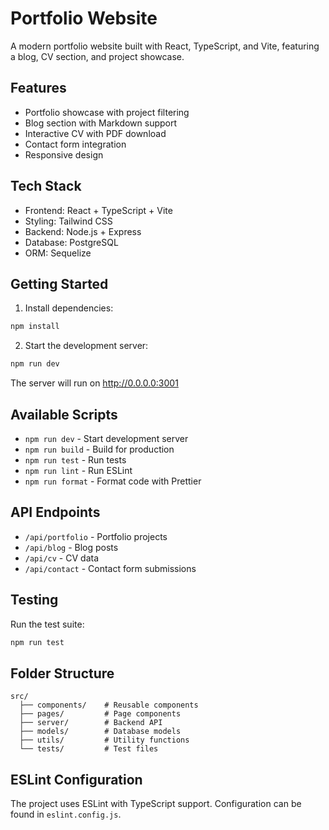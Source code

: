 
# Portfolio Website

A modern portfolio website built with React, TypeScript, and Vite, featuring a blog, CV section, and project showcase.

## Features

- Portfolio showcase with project filtering
- Blog section with Markdown support
- Interactive CV with PDF download
- Contact form integration
- Responsive design

## Tech Stack

- Frontend: React + TypeScript + Vite
- Styling: Tailwind CSS
- Backend: Node.js + Express
- Database: PostgreSQL
- ORM: Sequelize

## Getting Started

1. Install dependencies:
```bash
npm install
```

2. Start the development server:
```bash
npm run dev
```

The server will run on http://0.0.0.0:3001

## Available Scripts

- `npm run dev` - Start development server
- `npm run build` - Build for production
- `npm run test` - Run tests
- `npm run lint` - Run ESLint
- `npm run format` - Format code with Prettier

## API Endpoints

- `/api/portfolio` - Portfolio projects
- `/api/blog` - Blog posts
- `/api/cv` - CV data
- `/api/contact` - Contact form submissions

## Testing

Run the test suite:
```bash
npm run test
```

## Folder Structure

```
src/
  ├── components/    # Reusable components
  ├── pages/         # Page components
  ├── server/        # Backend API
  ├── models/        # Database models
  ├── utils/         # Utility functions
  └── tests/         # Test files
```

## ESLint Configuration

The project uses ESLint with TypeScript support. Configuration can be found in `eslint.config.js`.
